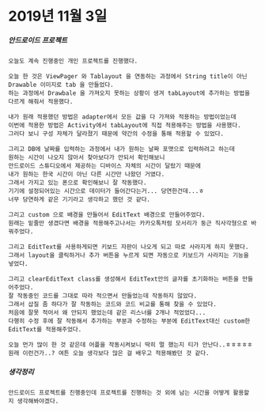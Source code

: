 # 2019년 11월 3일

##### 안드로이드 프로젝트
    오늘도 계속 진행중인 개인 프로젝트를 진행했다.
    
    오늘 한 것은 ViewPager 와 Tablayout 을 연동하는 과정에서 String title이 아닌 Drawable 이미지로 tab 을 만들었다.
    하는 과정에서 Drawbale 을 가져오지 못하는 상황이 생겨 tabLayout에 추가하는 방법을 다르게 해줘서 적용했다.
    
    내가 원래 적용했던 방법은 adapter에서 모든 값을 다 가져와 적용하는 방법이었는데
    이번에 적용한 방법은 Activity에서 tabLayout에 직접 적용해주는 방법을 사용했다.
    그러다 보니 구성 자체가 달라졌기 때문에 약간의 수정을 통해 적용할 수 있었다.
    
    그리고 DB에 날짜를 입력하는 과정에서 내가 원하는 날짜 포맷으로 입력하려고 하는데
    원하는 시간이 나오지 않아서 찾아보다가 안되서 확인해보니
    안드로이드 스튜디오에서 제공하는 디바이스 자체의 시간이 달랐기 때문에
    내가 원하는 한국 시간이 아닌 다른 시간만 나왔던 거였다.
    그래서 가지고 있는 폰으로 확인해보니 잘 작동했다.
    기기에 설정되어있는 시간으로 데이터가 들어간다는거... 당연한건데...ㅎ
    너무 당연하게 같은 기기라고 생각하고 했던 것 같다.
    
    그리고 custom 으로 배경을 만들어서 EditText 배경으로 만들어주었다.
    원래는 밑줄만 생겼다면 배경을 적용해주고나서는 카카오톡처럼 모서리가 둥근 직사각형으로 바꿔주었다.
    
    그리고 EditText를 사용하게되면 키보드 자판이 나오게 되고 따로 사라지게 하지 못했다.
    그래서 layout을 클릭하거나 추가 버튼을 누르게 되면 자동으로 키보드가 사라지는 기능을 넣었다.
    
    그리고 clearEditText class를 생성해서 EditText안의 글자를 초기화하는 버튼을 만들어주었다.
    잘 작동중인 코드를 그대로 따라 적으면서 만들었는데 작동하지 않았다.
    그래서 삽질 좀 하다가 잘 작동하는 코드와 코드 비교를 통해 찾을 수 있었다.
    처음에 잘못 적어서 왜 안되지 했었는데 같은 리스너를 2개나 적었었다...
    다행히 수정 후에 잘 작동해서 추가하는 부분과 수정하는 부분에 EditText대신 custom한 EditText를 적용해주었다.
    
    오늘 먼가 많이 한 것 같은데 어플을 작동시켜보니 딱히 멀 했는지 티가 안난다..ㅎㅎㅎㅎㅎ
    원래 이런건가..? 여튼 오늘 생각보다 많은 걸 배우고 적용해봤던 것 같다.
    
##### 생각정리
    안드로이드 프로젝트를 진행중인데 프로젝트를 진행하는 것 외에 남는 시간을 어떻게 활용할 지 생각해봐야겠다.
